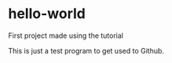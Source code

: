 # hello-world
First project made using the tutorial

This is just a test program to get used to Github.
